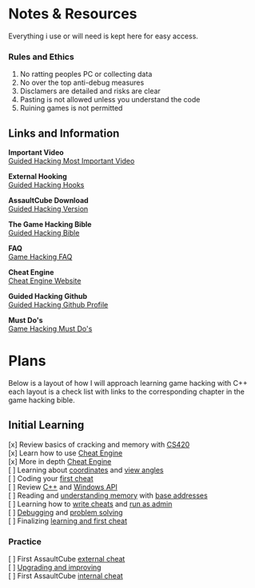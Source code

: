# Notes & Resources
Everything i use or will need is kept here for easy access.

### Rules and Ethics
1. No ratting peoples PC or collecting data
2. No over the top anti-debug measures
3. Disclamers are detailed and risks are clear
4. Pasting is not allowed unless you understand the code
5. Ruining games is not permitted


## Links and Information

**Important Video**  
[Guided Hacking Most Important Video](https://www.youtube.com/?embeds_euri=https%3A%2F%2Fguidedhacking.com%2F)

**External Hooking**  
[Guided Hacking Hooks](https://guidedhacking.com/threads/c-detour-hooking-function-tutorial.7930/)

**AssaultCube Download**  
[Guided Hacking Version](https://github.com/assaultcube/AC/releases/tag/v1.2.0.2)

**The Game Hacking Bible**  
[Guided Hacking Bible](https://guidedhacking.com/threads/ghb0-game-hacking-bible-introduction.14450/)

**FAQ**  
[Game Hacking FAQ](https://guidedhacking.com/threads/game-hacking-faq-frequently-asked-questions.9884/)

**Cheat Engine**  
[Cheat Engine Website](https://www.cheatengine.org/)

**Guided Hacking Github**  
[Guided Hacking Github Profile](https://github.com/guided-hacking)

**Must Do's**  
[Game Hacking Must Do's](https://guidedhacking.com/threads/must-do-game-hacking-tutorials.9691/)


# Plans
Below is a layout of how I will approach learning game hacking with C++ each layout is a check list with links to the corresponding chapter in the game hacking bible.

## Initial Learning
[x] Review basics of cracking and memory with [CS420](https://guidedhacking.com/threads/squally-cs420-game-hacking-course.14191/)  
[x] Learn how to use [Cheat Engine](https://guidedhacking.com/threads/beginner-cheat-engine-tutorial-video-guide.9690/)  
[x] More in depth [Cheat Engine](https://guidedhacking.com/threads/how-to-hack-any-game-cheat-engine.7194/)  
[ ] Learning about [coordinates](https://guidedhacking.com/threads/how-to-find-position-coordinates-with-cheat-engine.14000/) and [view angles](https://guidedhacking.com/threads/how-to-find-view-angles-with-cheat-engine.13994/)  
[ ] Coding your [first cheat](https://guidedhacking.com/threads/ghb1-start-here-beginner-guide-to-game-hacking.5911/#:~:text=Game%20Hacking%20with%20Reclass%20Tutorial%20Video%201)  
[ ] Review [C++](https://guidedhacking.com/threads/how-to-learn-c-programming-where-to-learn-c.10820/) and [Windows API](https://guidedhacking.com/threads/ghb1-start-here-beginner-guide-to-game-hacking.5911/#:~:text=Windows%20API%20Beginner%20Guide)  
[ ] Reading and [understanding memory](https://guidedhacking.com/threads/understanding-strings-unicode-tchar-mbcs.10811/) with [base addresses](https://guidedhacking.com/threads/get-module-base-address-tutorial-dwgetmodulebaseaddress.5781/)  
[ ] Learning how to [write cheats](https://guidedhacking.com/threads/finddmaaddy-c-multilevel-pointer-function.6292/) and [run as admin](https://guidedhacking.com/threads/quick-tip-visual-studio-run-as-administrator-manifest-file.9675/)  
[ ] [Debugging](https://guidedhacking.com/threads/how-to-debug-your-hack-or-aimbot-with-visual-studio-debugger.7904/) and [problem solving](https://guidedhacking.com/threads/how-to-solve-problems-achieve-goals.14359/)  
[ ] Finalizing [learning and first cheat](https://guidedhacking.com/threads/c-detour-hooking-function-tutorial.7930/)

### Practice
[ ] First AssaultCube [external cheat](https://guidedhacking.com/threads/how-to-hack-any-game-tutorial-c-trainer-1-external.10897/)  
[ ] [Upgrading and improving](https://guidedhacking.com/threads/how-to-hack-any-game-tutorial-c-trainer-2-external-v2.12000/)  
[ ] First AssaultCube [internal cheat](https://guidedhacking.com/threads/how-to-hack-any-game-tutorial-c-trainer-3-first-internal.12142/)